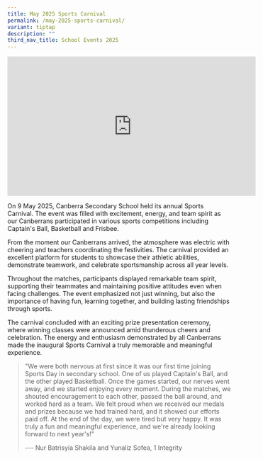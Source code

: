 ```yaml
---
title: May 2025 Sports Carnival
permalink: /may-2025-sports-carnival/
variant: tiptap
description: ""
third_nav_title: School Events 2025
---
```

<div class="iframe-wrapper">
<iframe height="315" width="560" allowfullscreen="true" frameborder="0" src="https://www.youtube.com/embed/TeGUgpWZIig?si=1ID78DtZZmzuKBsa"></iframe>
</div>
<p>On 9 May 2025, Canberra Secondary School held its annual Sports Carnival.
The event was filled with excitement, energy, and team spirit as our Canberrans
participated in various sports competitions including Captain's Ball, Basketball
and Frisbee.</p>
<p>From the moment our Canberrans arrived, the atmosphere was electric with
cheering and teachers coordinating the festivities. The carnival provided
an excellent platform for students to showcase their athletic abilities,
demonstrate teamwork, and celebrate sportsmanship across all year levels.</p>
<p>Throughout the matches, participants displayed remarkable team spirit,
supporting their teammates and maintaining positive attitudes even when
facing challenges. The event emphasized not just winning, but also the
importance of having fun, learning together, and building lasting friendships
through sports.</p>
<p>The carnival concluded with an exciting prize presentation ceremony, where
winning classes were announced amid thunderous cheers and celebration.
The energy and enthusiasm demonstrated by all Canberrans made the inaugural
Sports Carnival a truly memorable and meaningful experience.</p>
<blockquote>
<p>"We were both nervous at first since it was our first time joining Sports
Day in secondary school. One of us played Captain's Ball, and the other
played Basketball. Once the games started, our nerves went away, and we
started enjoying every moment. During the matches, we shouted encouragement
to each other, passed the ball around, and worked hard as a team. We felt
proud when we received our medals and prizes because we had trained hard,
and it showed our efforts paid off. At the end of the day, we were tired
but very happy. It was truly a fun and meaningful experience, and we're
already looking forward to next year's!"</p>
<p>--- Nur Batrisyia Shakila and Yunaliz Sofea, 1 Integrity</p>
</blockquote>
<p></p>